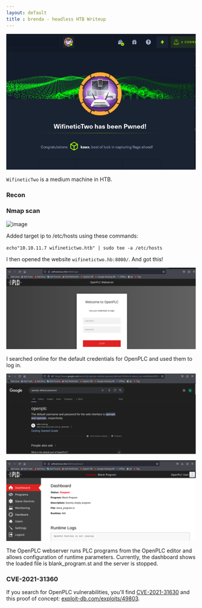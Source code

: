 ```yaml
---
layout: default
title : brenda - headless HTB Writeup
---
```



![image](https://raw.githubusercontent.com/brenda87/brenda87.github.io/main/assets/images/wifinetictwo/Screenshot%20(180).png)

`WifineticTwo` is a medium machine in HTB.

### Recon
### Nmap scan

![image](https://raw.githubusercontent.com/brenda87/brenda87.github.io/main/assets/images/wifinetictwo/Screenshot%20().png)

Added target ip to /etc/hosts using these commands:

`echo"10.10.11.7 wifinetictwo.htb" | sudo tee -a /etc/hosts`

I then opened the website `wifinetictwo.hb:8080/`. And got this!

![image](https://raw.githubusercontent.com/brenda87/brenda87.github.io/main/assets/images/wifinetictwo/Screenshot%20(151).png)

I searched online for the default credentials for OpenPLC and used them to log in.

![image](https://raw.githubusercontent.com/brenda87/brenda87.github.io/main/assets/images/wifinetictwo/Screenshot%20(162).png)

![image](https://raw.githubusercontent.com/brenda87/brenda87.github.io/main/assets/images/wifinetictwo/Screenshot%20(154).png)

The OpenPLC webserver runs PLC programs from the OpenPLC editor and allows configuration of runtime parameters. Currently, the dashboard shows the loaded file is blank_program.st and the server is stopped.

### CVE-2021-31360

If you search for OpenPLC vulnerabilities, you'll find [CVE-2021-31630](https://www.cvedetails.com/cve/CVE-2021-31630) and this proof of concept: [exploit-db.com/exploits/49803](https://www.exploit-db.com/exploits/49803).

































